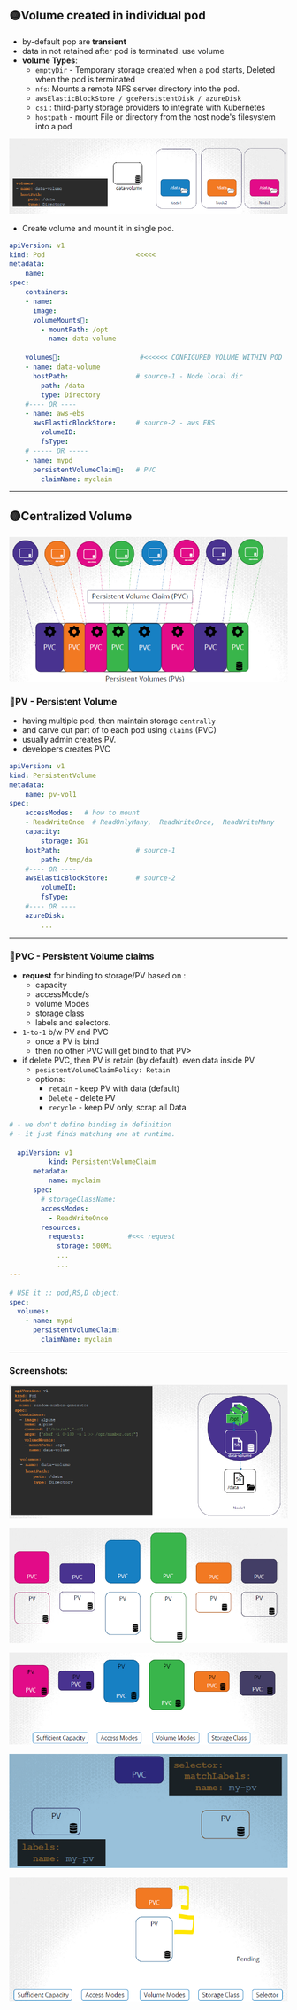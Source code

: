 ## 🟡Volume created in individual pod
- by-default pop are **transient** 
- data in not retained after pod is terminated. use volume
- **volume Types**:
    -  `emptyDir` - Temporary storage created when a pod starts, Deleted when the pod is terminated
    -  `nfs`: Mounts a remote NFS server directory into the pod.
    -  `awsElasticBlockStore / gcePersistentDisk / azureDisk`
    -  `csi` : third-party storage providers to integrate with Kubernetes
    - `hostpath` - mount File or directory from the host node's filesystem into a pod
  
![img.png](../99_img/99_2_img/08/01/img.png)
  
- Create volume and mount it in single pod.  
```yaml
apiVersion: v1
kind: Pod                       <<<<<
metadata:
    name: 
spec:
    containers:
    - name:
      image:  
      volumeMounts🔸:
        - mountPath: /opt
          name: data-volume

    volumes🔸:                    #<<<<<< CONFIGURED VOLUME WITHIN POD
    - name: data-volume
      hostPath:                 # source-1 - Node local dir
        path: /data
        type: Directory
    #---- OR ----
    - name: aws-ebs  
      awsElasticBlockStore:     # source-2 - aws EBS
        volumeID: 
        fsType:  
    # ----- OR -----
    - name: mypd
      persistentVolumeClaim🔸:   # PVC
        claimName: myclaim
```

---
## 🟡Centralized Volume 
![img_1.png](../99_img/99_2_img/08/01/img_1.png)
### 🔸PV - Persistent Volume
- having multiple pod, then maintain storage `centrally`
- and carve out part of to each pod using `claims` (PVC)
- usually admin creates PV. 
- developers creates PVC

```yaml
apiVersion: v1
kind: PersistentVolume
metadata:
    name: pv-vol1
spec: 
    accessModes:   # how to mount
    - ReadWriteOnce  # ReadOnlyMany,  ReadWriteOnce,  ReadWriteMany
    capacity:
        storage: 1Gi
    hostPath:                   # source-1
        path: /tmp/da
    #---- OR ----    
    awsElasticBlockStore:       # source-2
        volumeID: 
        fsType:
    #---- OR ----    
    azureDisk:
        ...    
```

---
###  🔸PVC - Persistent Volume claims
- **request** for binding to storage/PV based on :
    - capacity
    - accessMode/s
    - volume Modes
    - storage class
    - labels and selectors.
- `1-to-1` b/w PV and PVC
    - once a PV is bind
    - then no other PVC will get bind to that PV>
- if delete PVC, then PV is retain (by default). even data inside PV
    - `pesistentVolumeClaimPolicy: Retain` 
    - options:
        - `retain` - keep PV with data (default)
        - `Delete` - delete PV
        - `recycle` -  keep PV only, scrap all Data
  
```yaml
# - we don't define binding in definition
# - it just finds matching one at runtime.

  apiVersion: v1
          kind: PersistentVolumeClaim
      metadata:
          name: myclaim
      spec:
        # storageClassName: 
        accessModes:
          - ReadWriteOnce
        resources:
          requests:           #<<< request
            storage: 500Mi
            ...
            ...
---

# USE it :: pod,RS,D object:
spec:
  volumes:
    - name: mypd
      persistentVolumeClaim:
        claimName: myclaim
```

---  
### Screenshots:

![img_2.png](../99_img/99_2_img/08/01/img_2.png)

![img_3.png](../99_img/99_2_img/08/01/img_3.png)

![img_4.png](../99_img/99_2_img/08/01/img_4.png)

![img_5.png](../99_img/99_2_img/08/01/img_5.png)

![img_6.png](../99_img/99_2_img/08/01/img_6.png)